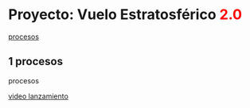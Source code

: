 <h1>Proyecto: Vuelo Estratosférico <span style="color: red;">2.0</span></h1>
<a href="#seccion1">procesos</a>
<h2 id="seccion1">1 procesos</h2>
<p>procesos</p>

<a href="https://aulavirtual33.educa.madrid.org/ies.lacabrera/course/view.php?id=608">video lanzamiento</a>



  

<!---
marianit200825/marianit200825 is a ✨ special ✨ repository because its `README.md` (this file) appears on your GitHub profile.
You can click the Preview link to take a look at your changes.
--->

